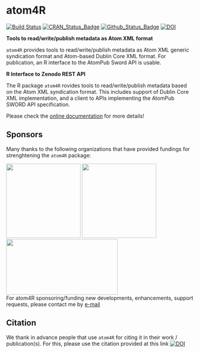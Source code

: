 # atom4R

[![Build Status](https://travis-ci.org/eblondel/atom4R.svg?branch=master)](https://travis-ci.org/eblondel/atom4R)
[![CRAN_Status_Badge](http://www.r-pkg.org/badges/version/atom4R)](https://cran.r-project.org/package=atom4R)
[![Github_Status_Badge](https://img.shields.io/badge/Github-0.1-blue.svg)](https://github.com/eblondel/atom4R)
[![DOI](https://zenodo.org/badge/DOI/10.5281/zenodo.3970170.svg)](https://doi.org/10.5281/zenodo.3970170)

**Tools to read/write/publish metadata as Atom XML format**

``atom4R`` provides tools to read/write/publish metadata as Atom XML generic syndication format and Atom-based Dublin Core XML format. For publication, an R interface to the AtomPub Sword API is usable.

**R Interface to Zenodo REST API**

The R package ``atom4R`` rovides tools to read/write/publish metadata based on the Atom XML syndication format. This includes support of Dublin Core XML implementation, and a client to APIs implementing the AtomPub SWORD API specification.

Please check the [online documentation](https://github.com/eblondel/atom4R/wiki) for more details!

## Sponsors

Many thanks to the following organizations that have provided fundings for strenghtening the ``atom4R`` package:

<div style="float:left;"><a href="https://www.inrae.fr"><img height=200 width=200 src="https://www.inrae.fr/themes/custom/inrae_socle/logo.svg"></a> <a href="http://www.cnrs.fr"><img src="http://www.cnrs.fr/themes/custom/cnrs/logo.svg" height=200 width=200/></a><a href="https://inee.cnrs.fr/fr/zones-ateliers"><img src="https://inee.cnrs.fr/sites/institut_inee/files/inline-images/logo-za_0_0.jpg" height=150 width=300/></a></div>

For atom4R sponsoring/funding new developments, enhancements, support requests, please contact me by [e-mail](mailto:emmanuel.blondel1@gmail.com)

## Citation

We thank in advance people that use ``atom4R`` for citing it in their work / publication(s). For this, please use the citation provided at this link [![DOI](https://zenodo.org/badge/DOI/10.5281/zenodo.3970170.svg)](https://doi.org/10.5281/zenodo.3970170)


